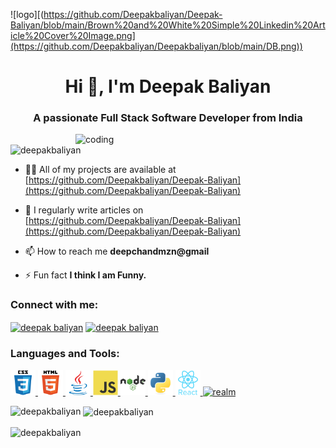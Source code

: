 ![logo][(https://github.com/Deepakbaliyan/Deepak-Baliyan/blob/main/Brown%20and%20White%20Simple%20Linkedin%20Article%20Cover%20Image.png](https://github.com/Deepakbaliyan/Deepakbaliyan/blob/main/DB.png))
<h1 align="center">Hi 👋, I'm Deepak Baliyan</h1>
<h3 align="center">A passionate Full Stack Software Developer from India</h3>

<image align="right" img src="https://user-images.githubusercontent.com/55389276/140866485-8fb1c876-9a8f-4d6a-98dc-08c4981eaf70.gif" alt="coding" width="400" >

<p align="left"> <img src="https://komarev.com/ghpvc/?username=deepakbaliyan&label=Profile%20views&color=0e75b6&style=flat" alt="deepakbaliyan" /> </p>

- 👨‍💻 All of my projects are available at [https://github.com/Deepakbaliyan/Deepak-Baliyan](https://github.com/Deepakbaliyan/Deepak-Baliyan)

- 📝 I regularly write articles on [https://github.com/Deepakbaliyan/Deepak-Baliyan](https://github.com/Deepakbaliyan/Deepak-Baliyan)

- 📫 How to reach me **deepchandmzn@gmail**

- ⚡ Fun fact **I think I am Funny.**

<h3 align="left">Connect with me:</h3>
<p align="left">
<a href="https://linkedin.com/in/deepak baliyan" target="blank"><img align="center" src="https://raw.githubusercontent.com/rahuldkjain/github-profile-readme-generator/master/src/images/icons/Social/linked-in-alt.svg" alt="deepak baliyan" height="30" width="40" /></a>
<a href="https://fb.com/deepak baliyan" target="blank"><img align="center" src="https://raw.githubusercontent.com/rahuldkjain/github-profile-readme-generator/master/src/images/icons/Social/facebook.svg" alt="deepak baliyan" height="30" width="40" /></a>
</p>

<h3 align="left">Languages and Tools:</h3>
<p align="left"> <a href="https://www.w3schools.com/css/" target="_blank" rel="noreferrer"> <img src="https://raw.githubusercontent.com/devicons/devicon/master/icons/css3/css3-original-wordmark.svg" alt="css3" width="40" height="40"/> </a> <a href="https://www.w3.org/html/" target="_blank" rel="noreferrer"> <img src="https://raw.githubusercontent.com/devicons/devicon/master/icons/html5/html5-original-wordmark.svg" alt="html5" width="40" height="40"/> </a> <a href="https://www.java.com" target="_blank" rel="noreferrer"> <img src="https://raw.githubusercontent.com/devicons/devicon/master/icons/java/java-original.svg" alt="java" width="40" height="40"/> </a> <a href="https://developer.mozilla.org/en-US/docs/Web/JavaScript" target="_blank" rel="noreferrer"> <img src="https://raw.githubusercontent.com/devicons/devicon/master/icons/javascript/javascript-original.svg" alt="javascript" width="40" height="40"/> </a> <a href="https://nodejs.org" target="_blank" rel="noreferrer"> <img src="https://raw.githubusercontent.com/devicons/devicon/master/icons/nodejs/nodejs-original-wordmark.svg" alt="nodejs" width="40" height="40"/> </a> <a href="https://www.python.org" target="_blank" rel="noreferrer"> <img src="https://raw.githubusercontent.com/devicons/devicon/master/icons/python/python-original.svg" alt="python" width="40" height="40"/> </a> <a href="https://reactjs.org/" target="_blank" rel="noreferrer"> <img src="https://raw.githubusercontent.com/devicons/devicon/master/icons/react/react-original-wordmark.svg" alt="react" width="40" height="40"/> </a> <a href="https://realm.io/" target="_blank" rel="noreferrer"> <img src="https://raw.githubusercontent.com/bestofjs/bestofjs-webui/8665e8c267a0215f3159df28b33c365198101df5/public/logos/realm.svg" alt="realm" width="40" height="40"/> </a> </p>

<p><img align="left" src="https://github-readme-stats.vercel.app/api/top-langs?username=deepakbaliyan&show_icons=true&locale=en&layout=compact" alt="deepakbaliyan" /></p>

<p>&nbsp;<img align="center" src="https://github-readme-stats.vercel.app/api?username=deepakbaliyan&show_icons=true&locale=en" alt="deepakbaliyan" /></p>

<p><img align="center" src="https://github-readme-streak-stats.herokuapp.com/?user=deepakbaliyan&" alt="deepakbaliyan" /></p>

